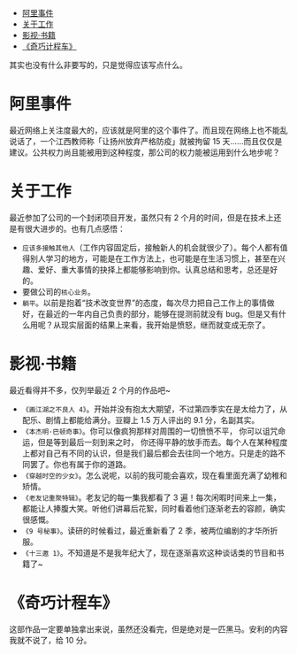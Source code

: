 - [阿里事件](#阿里事件)
- [关于工作](#关于工作)
- [影视·书籍](#影视书籍)
- [《奇巧计程车》](#奇巧计程车)

其实也没有什么非要写的，只是觉得应该写点什么。

# 阿里事件

最近网络上关注度最大的，应该就是阿里的这个事件了。而且现在网络上也不能乱说话了，一个江西教师称「让扬州放弃严格防疫」就被拘留 15 天……而且仅仅是建议。公共权力尚且能被用到这种程度，那公司的权力能被运用到什么地步呢？

# 关于工作

最近参加了公司的一个封闭项目开发，虽然只有 2 个月的时间，但是在技术上还是有很大进步的。也有几点感悟：

- `应该多接触其他人`（工作内容固定后，接触新人的机会就很少了）。每个人都有值得别人学习的地方，可能是在工作方法上，也可能是在生活习惯上，甚至在兴趣、爱好、重大事情的抉择上都能够影响到你。认真总结和思考，总还是好的。
- 要做公司的`核心业务`。
- `躺平`。以前是抱着“技术改变世界”的态度，每次尽力把自己工作上的事情做好，在最近的一年内自己负责的部分，能够在提测前就没有 bug。但是又有什么用呢？从现实层面的结果上来看，我开始是愤怒，继而就变成无奈了。

# 影视·书籍

最近看得并不多，仅列举最近 2 个月的作品吧~

- `《画江湖之不良人 4》`。开始并没有抱太大期望，不过第四季实在是太给力了，从配乐、剧情上都能给满分。豆瓣上 1.5 万人评出的 9.1 分，名副其实。
- `《本杰明·巴顿奇事》`。你可以像疯狗那样对周围的一切愤愤不平， 你可以诅咒命运，但是等到最后一刻到来之时， 你还得平静的放手而去。每个人在某种程度上都对自己有不同的认识，但是我们最后都会去往同一个地方。只是走的路不同罢了。你也有属于你的道路。
- `《穿越时空的少女》`。怎么说呢，以前的我可能会喜欢，现在看里面充满了幼稚和矫情。
- `《老友记重聚特辑》`。老友记的每一集我都看了 3 遍！每次闲暇时间来上一集，都能让人捧腹大笑。听他们讲幕后花絮，同时看着他们逐渐老去的容颜，确实很感慨。
- `《9 号秘事》`。读研的时候看过，最近重新看了 2 季，被两位编剧的才华所折服。
- `《十三邀 1》`。不知道是不是我年纪大了，现在逐渐喜欢这种谈话类的节目和书籍了~

# 《奇巧计程车》

这部作品一定要单独拿出来说，虽然还没看完，但是绝对是一匹黑马。安利的内容我就不说了，给 10 分。